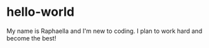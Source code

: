 # hello-world

My name is Raphaella and I'm new to coding.  I plan to work hard and become the best!
